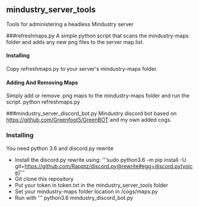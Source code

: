 ## mindustry_server_tools
Tools for administering a headless Mindustry server

###refreshmaps.py
A simple python script that scans the mindustry-maps folder and adds any new png files to the server map list.

#### Installing
Copy refreshmaps.py to your server's mindustry-maps folder.
#### Adding And Removing Maps
Simply add or remove .png maps to the mindustry-maps folder and run the script.
python refreshmaps.py

###mindustry_server_discord_bot.py
Mindustry discord bot based on https://github.com/Greenfoot5/GreenBOT and my own added cogs.

### Installing
You need python 3.6 and discord.py rewrite

* Install the discord.py rewrite using:
'''sudo python3.6 -m pip install -U git+https://github.com/Rapptz/discord.py@rewrite#egg=discord.py[voice]'''
* Git clone this repository
* Put your token in token.txt in the mindustry_server_tools folder
* Set your mindustry-maps folder location in /cogs/maps.py
* Run with ''' python3.6 mindustry_discord_bot.py